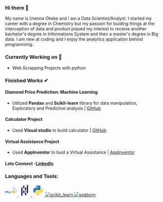 ### Hi there 👋
My name is Urenna Okeke and I am a Data Scientist/Analyst. I started my career with a degree in Chemistry but my passion for buiding things at the interception of data and product piqued my interest to receive another bachelor's degree in Informations System and then a master's degree in Big data. I am new at coding and I enjoy the analytics application behind programming.

### Currently Working on 🚀
* Web Scrapping Projects with python 

### Finished Works ✔

#### Diamond Price Prediction: Machine Learning
* Utilized **Pandas**  and **Scikit-learn** library for data manipulation, Exploratory and Predictive analysis | [GitHub](https://github.com/urennaco/Jupyterprojects/blob/main/ML_Project.ipynb) 

#### Calculator Project
* Used **Visual studio** to build calculator  | [GitHub](https://github.com/urennaco/Calculator_VB/blob/master/417%20Project/Form1.vb)

#### Virtual Assistance Project
* Used **AppInventor** to buid a  Virtual Assistance | [AppInventor](http://ai2.appinventor.mit.edu/#5037780907720704)

#### Lets Connect -[LinkedIn](www.linkedin.com/in/urenna-okeke-68716057)

<h3 align="left">Languages and Tools:</h3>
<p align="left"> <a href="https://www.mysql.com/" target="_blank" rel="noreferrer"> <img src="https://raw.githubusercontent.com/devicons/devicon/master/icons/mysql/mysql-original-wordmark.svg" alt="mysql" width="40" height="40"/> </a> <a href="https://pandas.pydata.org/" target="_blank" rel="noreferrer"> <img src="https://raw.githubusercontent.com/devicons/devicon/2ae2a900d2f041da66e950e4d48052658d850630/icons/pandas/pandas-original.svg" alt="pandas" width="40" height="40"/> </a> <a href="https://www.python.org" target="_blank" rel="noreferrer"> <img src="https://raw.githubusercontent.com/devicons/devicon/master/icons/python/python-original.svg" alt="python" width="40" height="40"/> </a> <a href="https://scikit-learn.org/" target="_blank" rel="noreferrer"> <img src="https://upload.wikimedia.org/wikipedia/commons/0/05/Scikit_learn_logo_small.svg" alt="scikit_learn" width="40" height="40"/> </a> <a href="https://seaborn.pydata.org/" target="_blank" rel="noreferrer"> <img src="https://seaborn.pydata.org/_images/logo-mark-lightbg.svg" alt="seaborn" width="40" height="40"/> </a> </p>
